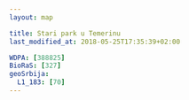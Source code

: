 ```yaml
---
layout: map

title: Stari park u Temerinu
last_modified_at: 2018-05-25T17:35:39+02:00

WDPA: [388825]
BioRaS: [327]
geoSrbija:
  L1_183: [70]
---
```

